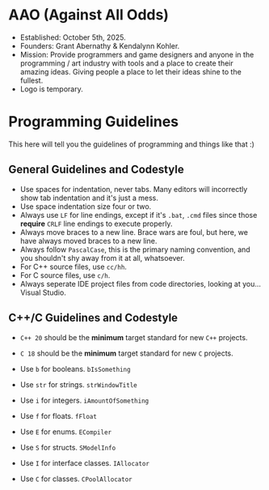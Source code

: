 # AAO (Against All Odds)
- Established: October 5th, 2025.
- Founders: Grant Abernathy & Kendalynn Kohler.
- Mission: Provide programmers and game designers and anyone in the programming / art industry with tools and a place to create their amazing ideas. Giving people a place to let their ideas shine to the fullest.
- Logo is temporary.

# Programming Guidelines
This here will tell you the guidelines of programming and things like that :)

## General Guidelines and Codestyle
- Use spaces for indentation, never tabs. Many editors will incorrectly show tab indentation and it's just a mess.
- Use space indentation size four or two.
- Always use ``LF`` for line endings, except if it's ``.bat``, ``.cmd`` files since those **require** ``CRLF`` line endings to execute properly.
- Always move braces to a new line. Brace wars are foul, but here, we have always moved braces to a new line.
- Always follow ``PascalCase``, this is the primary naming convention, and you shouldn't shy away from it at all, whatsoever.
- For C++ source files, use ``cc/hh``.
- For C source files, use ``c/h``.
- Always seperate IDE project files from code directories, looking at you... Visual Studio.

## C++/C Guidelines and Codestyle
- ``C++ 20`` should be the **minimum** target standard for new ``C++`` projects.
- ``C 18`` should be the **minimum** target standard for new ``C`` projects.

- Use ``b`` for booleans. ``bIsSomething``
- Use ``str`` for strings. ``strWindowTitle``
- Use ``i`` for integers. ``iAmountOfSomething``
- Use ``f`` for floats. ``fFloat``
- Use ``E`` for enums. ``ECompiler``
- Use ``S`` for structs. ``SModelInfo``
- Use ``I`` for interface classes. ``IAllocator``
- Use ``C`` for classes. ``CPoolAllocator``